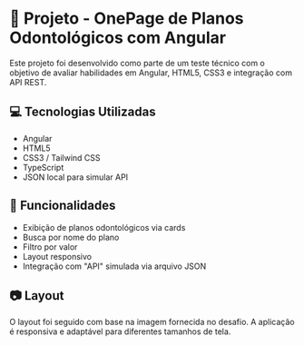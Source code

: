 # 🦷 Projeto - OnePage de Planos Odontológicos com Angular

Este projeto foi desenvolvido como parte de um teste técnico com o objetivo de avaliar habilidades em Angular, HTML5, CSS3 e integração com API REST.

## 💻 Tecnologias Utilizadas

- Angular
- HTML5
- CSS3 / Tailwind CSS
- TypeScript
- JSON local para simular API

## 🎯 Funcionalidades

- Exibição de planos odontológicos via cards
- Busca por nome do plano
- Filtro por valor
- Layout responsivo
- Integração com "API" simulada via arquivo JSON

## 📷 Layout

O layout foi seguido com base na imagem fornecida no desafio. A aplicação é responsiva e adaptável para diferentes tamanhos de tela.
